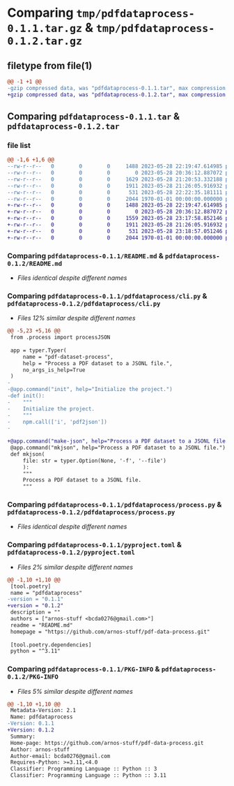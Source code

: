 # Comparing `tmp/pdfdataprocess-0.1.1.tar.gz` & `tmp/pdfdataprocess-0.1.2.tar.gz`

## filetype from file(1)

```diff
@@ -1 +1 @@
-gzip compressed data, was "pdfdataprocess-0.1.1.tar", max compression
+gzip compressed data, was "pdfdataprocess-0.1.2.tar", max compression
```

## Comparing `pdfdataprocess-0.1.1.tar` & `pdfdataprocess-0.1.2.tar`

### file list

```diff
@@ -1,6 +1,6 @@
--rw-r--r--   0        0        0     1488 2023-05-28 22:19:47.614985 pdfdataprocess-0.1.1/README.md
--rw-r--r--   0        0        0        0 2023-05-28 20:36:12.887072 pdfdataprocess-0.1.1/pdfdataprocess/__init__.py
--rw-r--r--   0        0        0     1629 2023-05-28 21:20:53.332188 pdfdataprocess-0.1.1/pdfdataprocess/cli.py
--rw-r--r--   0        0        0     1911 2023-05-28 21:26:05.916932 pdfdataprocess-0.1.1/pdfdataprocess/process.py
--rw-r--r--   0        0        0      531 2023-05-28 22:22:35.181111 pdfdataprocess-0.1.1/pyproject.toml
--rw-r--r--   0        0        0     2044 1970-01-01 00:00:00.000000 pdfdataprocess-0.1.1/PKG-INFO
+-rw-r--r--   0        0        0     1488 2023-05-28 22:19:47.614985 pdfdataprocess-0.1.2/README.md
+-rw-r--r--   0        0        0        0 2023-05-28 20:36:12.887072 pdfdataprocess-0.1.2/pdfdataprocess/__init__.py
+-rw-r--r--   0        0        0     1559 2023-05-28 23:17:58.852146 pdfdataprocess-0.1.2/pdfdataprocess/cli.py
+-rw-r--r--   0        0        0     1911 2023-05-28 21:26:05.916932 pdfdataprocess-0.1.2/pdfdataprocess/process.py
+-rw-r--r--   0        0        0      531 2023-05-28 23:18:57.051246 pdfdataprocess-0.1.2/pyproject.toml
+-rw-r--r--   0        0        0     2044 1970-01-01 00:00:00.000000 pdfdataprocess-0.1.2/PKG-INFO
```

### Comparing `pdfdataprocess-0.1.1/README.md` & `pdfdataprocess-0.1.2/README.md`

 * *Files identical despite different names*

### Comparing `pdfdataprocess-0.1.1/pdfdataprocess/cli.py` & `pdfdataprocess-0.1.2/pdfdataprocess/cli.py`

 * *Files 12% similar despite different names*

```diff
@@ -5,23 +5,16 @@
 from .process import processJSON
 
 app = typer.Typer(
     name = "pdf-dataset-process",
     help = "Process a PDF dataset to a JSONL file.",
     no_args_is_help=True
 )
-
-@app.command("init", help="Initialize the project.")
-def init():
-    """
-    Initialize the project.
-    """
-    npm.call(['i', 'pdf2json'])
-    
     
+@app.command("make-json", help="Process a PDF dataset to a JSONL file.")    
 @app.command("mkjson", help="Process a PDF dataset to a JSONL file.")
 def mkjson(
     file: str = typer.Option(None, '-f', '--file')
     ):
     """
     Process a PDF dataset to a JSONL file.
     """
```

### Comparing `pdfdataprocess-0.1.1/pdfdataprocess/process.py` & `pdfdataprocess-0.1.2/pdfdataprocess/process.py`

 * *Files identical despite different names*

### Comparing `pdfdataprocess-0.1.1/pyproject.toml` & `pdfdataprocess-0.1.2/pyproject.toml`

 * *Files 2% similar despite different names*

```diff
@@ -1,10 +1,10 @@
 [tool.poetry]
 name = "pdfdataprocess"
-version = "0.1.1"
+version = "0.1.2"
 description = ""
 authors = ["arnos-stuff <bcda0276@gmail.com>"]
 readme = "README.md"
 homepage = "https://github.com/arnos-stuff/pdf-data-process.git"
 
 [tool.poetry.dependencies]
 python = "^3.11"
```

### Comparing `pdfdataprocess-0.1.1/PKG-INFO` & `pdfdataprocess-0.1.2/PKG-INFO`

 * *Files 5% similar despite different names*

```diff
@@ -1,10 +1,10 @@
 Metadata-Version: 2.1
 Name: pdfdataprocess
-Version: 0.1.1
+Version: 0.1.2
 Summary: 
 Home-page: https://github.com/arnos-stuff/pdf-data-process.git
 Author: arnos-stuff
 Author-email: bcda0276@gmail.com
 Requires-Python: >=3.11,<4.0
 Classifier: Programming Language :: Python :: 3
 Classifier: Programming Language :: Python :: 3.11
```

